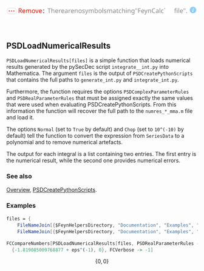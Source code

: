 ![1ftg3ucp91fwc](img/1ftg3ucp91fwc.svg)

```mathematica
 
```

## PSDLoadNumericalResults

`PSDLoadNumericalResults[files]` is a simple function that loads numerical results generated by the pySecDec script `integrate__int.py` into Mathematica. The argument `files` is the output of `PSDCreatePythonScripts` that contains the full paths to `generate_int.py` and `integrate_int.py`.

Furthermore, the function requires the options `PSDComplexParameterRules` and `PSDRealParameterRules` that must be assigned exactly the same values that were used when evaluating PSDCreatePythonScripts. From this information the function will recover the full path to the `numres_*_mma.m` file and load it.

The options `Normal` (set to `True` by default) and `Chop` (set to `10^(-10)` by default) tell the function to convert the expression from `SeriesData` to a polynomial and to remove numerical artefacts.

The output for each integral is a list containing two entries. The first entry is the numerical result, while the second one provides numerical errors.

### See also

[Overview](Extra/FeynHelpers.md), [PSDCreatePythonScripts](PSDCreatePythonScripts.md).

### Examples

```mathematica
files = {
    FileNameJoin[{$FeynHelpersDirectory, "Documentation", "Examples", "prop1LX11", "integrate_int.py"}], 
    FileNameJoin[{$FeynHelpersDirectory, "Documentation", "Examples", "prop1LX11", "generate_int.py"}]};
```

```mathematica
FCCompareNumbers[PSDLoadNumericalResults[files, PSDRealParameterRules -> {qq -> 1. , m1 -> 2. , m2 -> 3.}], 
  {-1.819085009768877 + eps^(-1), 0}, FCVerbose -> -1]
```

$$\{0,0\}$$
